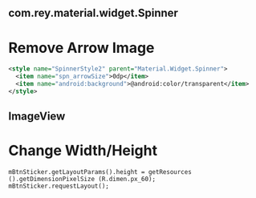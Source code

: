 ## com.rey.material.widget.Spinner

# Remove Arrow Image

```XML
<style name="SpinnerStyle2" parent="Material.Widget.Spinner">
  <item name="spn_arrowSize">0dp</item>
  <item name="android:background">@android:color/transparent</item>
</style>
```

## ImageView

# Change Width/Height

```
mBtnSticker.getLayoutParams().height = getResources ().getDimensionPixelSize (R.dimen.px_60);
mBtnSticker.requestLayout();
```
